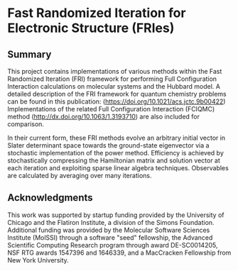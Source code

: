 Fast Randomized Iteration for Electronic Structure (FRIes)
==========================================================

## Summary

This project contains implementations of various methods within the Fast Randomized Iteration (FRI) framework for performing Full Configuration Interaction calculations on molecular systems and the Hubbard model. A detailed description of the FRI framework for quantum chemistry problems can be found in this publication: (https://doi.org/10.1021/acs.jctc.9b00422) Implementations of the related Full Configuration Interaction (FCIQMC) method (http://dx.doi.org/10.1063/1.3193710) are also included for comparison.

In their current form, these FRI methods evolve an arbitrary initial vector in Slater determinant space towards the ground-state eigenvector via a stochastic implementation of the power method. Efficiency is achieved by stochastically compressing the Hamiltonian matrix and solution vector at each iteration and exploiting sparse linear algebra techniques. Observables are calculated by averaging over many iterations.

## Acknowledgments

This work was supported by startup funding provided by the University of Chicago and the Flatiron Institute, a division of the Simons Foundation. Additional funding was provided by the Molecular Software Sciences Institute (MolSSI) through a software "seed" fellowship, the Advanced Scientific Computing Research program through award DE-SC0014205, NSF RTG awards 1547396 and 1646339, and a MacCracken Fellowship from New York University.
